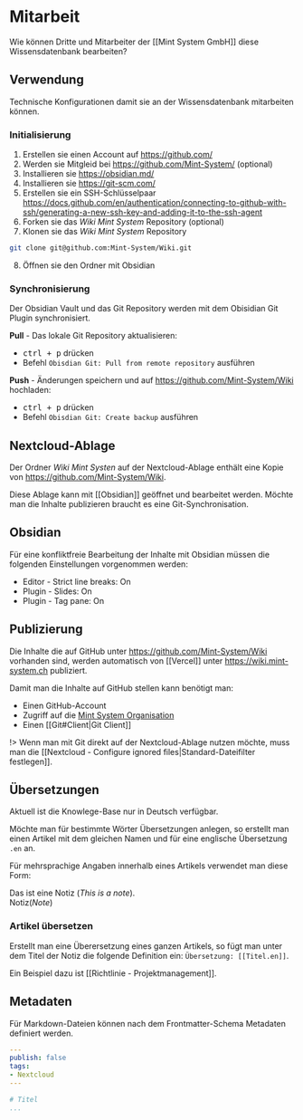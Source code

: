 # Mitarbeit
Wie können Dritte und Mitarbeiter der [[Mint System GmbH]] diese Wissensdatenbank bearbeiten?

## Verwendung

Technische Konfigurationen damit sie an der Wissensdatenbank mitarbeiten können.

### Initialisierung

1. Erstellen sie einen Account auf <https://github.com/>
2. Werden sie Mitgleid bei <https://github.com/Mint-System/> (optional)
3. Installieren sie <https://obsidian.md/>
4. Installieren sie <https://git-scm.com/>
5. Erstellen sie ein SSH-Schlüsselpaar <https://docs.github.com/en/authentication/connecting-to-github-with-ssh/generating-a-new-ssh-key-and-adding-it-to-the-ssh-agent>
6. Forken sie das *Wiki Mint System* Repository (optional)
7. Klonen sie das *Wiki Mint System* Repository

```bash
git clone git@github.com:Mint-System/Wiki.git
```

8. Öffnen sie den Ordner mit Obsidian

### Synchronisierung

Der Obsidian Vault und das Git Repository werden mit dem Obisidian Git Plugin synchronisiert.

**Pull** - Das lokale Git Repository aktualisieren:
* <kbd>ctrl + p</kbd> drücken
* Befehl `Obisdian Git: Pull from remote repository` ausführen

**Push** - Änderungen speichern und auf <https://github.com/Mint-System/Wiki> hochladen:
* <kbd>ctrl + p</kbd> drücken
* Befehl `Obisdian Git: Create backup` ausführen

## Nextcloud-Ablage

Der Ordner *Wiki Mint Systen* auf der Nextcloud-Ablage enthält eine Kopie von <https://github.com/Mint-System/Wiki>.

Diese Ablage kann mit [[Obsidian]] geöffnet und bearbeitet werden. Möchte man die Inhalte publizieren braucht es eine Git-Synchronisation.

## Obsidian

Für eine konfliktfreie Bearbeitung der Inhalte mit Obsidian müssen die folgenden Einstellungen vorgenommen werden:
* Editor - Strict line breaks: On
* Plugin - Slides: On
* Plugin - Tag pane: On

## Publizierung

Die Inhalte die auf GitHub unter <https://github.com/Mint-System/Wiki> vorhanden sind, werden automatisch von [[Vercel]] unter <https://wiki.mint-system.ch> publiziert.

Damit man die Inhalte auf GitHub stellen kann benötigt man:
* Einen GitHub-Account
* Zugriff auf die [Mint System Organisation](https://github.com/Mint-System)
* Einen [[Git#Client|Git Client]]

!> Wenn man mit Git direkt auf der Nextcloud-Ablage nutzen möchte, muss man die [[Nextcloud - Configure ignored files|Standard-Dateifilter festlegen]].

## Übersetzungen

Aktuell ist die Knowlege-Base nur in Deutsch verfügbar.

Möchte man für bestimmte Wörter Übersetzungen anlegen, so erstellt man einen Artikel mit dem gleichen Namen und für eine englische Übersetzung `.en` an.

Für mehrsprachige Angaben innerhalb eines Artikels verwendet man diese Form:

Das ist eine Notiz (*This is a note*).\
Notiz(*Note*)

### Artikel übersetzen

Erstellt man eine Überersetzung eines ganzen Artikels, so fügt man unter dem Titel der Notiz die folgende Definition ein: `Übersetzung: [[Titel.en]]`.

Ein Beispiel dazu ist [[Richtlinie - Projektmanagement]].

## Metadaten

Für Markdown-Dateien können nach dem Frontmatter-Schema Metadaten definiert werden.

```yaml
---
publish: false
tags:
- Nextcloud
---

# Titel
...
```
